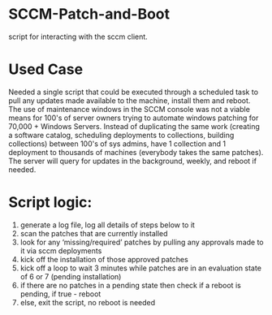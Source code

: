 # SCCM-Patch-and-Boot
script for interacting with the sccm client.

# Used Case
Needed a single script that could be executed through a scheduled task to pull any updates made available to the machine, install them and reboot. The use of maintenance windows in the SCCM console was not a viable means for 100's of server owners trying to automate windows patching for 70,000 + Windows Servers. Instead of duplicating the same work (creating a software catalog, scheduling deployments to collections, building collections) between 100's of sys admins, have 1 collection and 1 deployment to thousands of machines (everybody takes the same patches). The server will query for updates in the background, weekly, and reboot if needed. 

# Script logic:
1.	generate a log file, log all details of steps below to it
2.	scan the patches that are currently installed
3.	look for any ‘missing/required’ patches by pulling any approvals made to it via sccm deployments
4.	kick off the installation of those approved patches
5.	kick off a loop to wait 3 minutes while patches are in an evaluation state of 6 or 7 (pending installation)
6.	if there are no patches in a pending state then check if a reboot is pending, if true - reboot 
7.	else, exit the script, no reboot is needed
